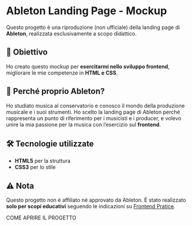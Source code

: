 # Ableton Landing Page - Mockup

Questo progetto è una riproduzione (non ufficiale) della landing page di **Ableton**, realizzata esclusivamente a scopo didattico.

## 🎯 Obiettivo
Ho creato questo mockup per **esercitarmi nello sviluppo frontend**, migliorare le mie competenze in **HTML e CSS**.

## 🎵 Perché proprio Ableton?
Ho studiato musica al conservatorio e conosco il mondo della produzione musicale e i suoi strumenti. Ho scelto la landing page di Ableton perché rappresenta un punto di riferimento per i musicisti e i producer, e volevo unire la mia passione per la musica con l’esercizio sul **frontend**.

## 🛠️ Tecnologie utilizzate
- **HTML5** per la struttura
- **CSS3** per lo stile


## ⚠️ Nota
Questo progetto non è affiliato né approvato da Ableton. È stato realizzato **solo per scopi educativi** seguendo le indicazioni su [Frontend Pratice](https://www.frontendpractice.com/projects/ableton).



COME APRIRE IL PROGETTO 
